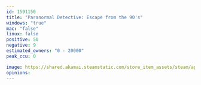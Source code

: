 ```yaml
---
id: 1591150
title: "Paranormal Detective: Escape from the 90's"
windows: "true"
mac: "false"
linux: false
positive: 50
negative: 9
estimated_owners: "0 - 20000"
peak_ccu: 0

image: https://shared.akamai.steamstatic.com/store_item_assets/steam/apps/1591150/header.jpg?t=1729658468
opinions:
---
```

